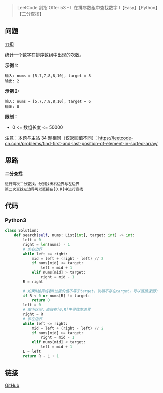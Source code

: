 > LeetCode 剑指 Offer 53 - I. 在排序数组中查找数字 I【Easy】【Python】【二分查找】

## 问题

[力扣](https://leetcode-cn.com/problems/zai-pai-xu-shu-zu-zhong-cha-zhao-shu-zi-lcof/)

统计一个数字在排序数组中出现的次数。

**示例 1:**

```
输入: nums = [5,7,7,8,8,10], target = 8
输出: 2
```

**示例 2:**

```
输入: nums = [5,7,7,8,8,10], target = 6
输出: 0
```

**限制：**

- 0 <= 数组长度 <= 50000

注意：本题与主站 34 题相同（仅返回值不同）：https://leetcode-cn.com/problems/find-first-and-last-position-of-element-in-sorted-array/

## 思路

**二分查找**

```
进行两次二分查找，分别找出右边界与左边界
第二次查找左边界可以直接在[0,R]中进行查找
```

## 代码

### Python3

```python
class Solution:
    def search(self, nums: List[int], target: int) -> int:
        left = 0
        right = len(nums) - 1
        # 求右边界
        while left <= right:
            mid = left + (right - left) // 2
            if nums[mid] <= target:
                left = mid + 1
            elif nums[mid] > target:
                right = mid - 1
        R = right
        
        # 如果R越界或者R位置的值不等于target，说明不存在target，可以直接返回0
        if R < 0 or nums[R] != target:
            return 0
        left = 0
        # 缩小区间，直接在[0,R]中寻找左边界
        right = R
        # 求左边界
        while left <= right:
            mid = left + (right - left) // 2
            if nums[mid] >= target:
                right = mid - 1
            elif nums[mid] < target:
                left = mid + 1
        L = left
        return R - L + 1
```

## 链接

[GitHub](https://github.com/Wonz5130/LeetCode-Solutions/tree/master/solutions/Interview-53-zai-pai-xu-shu-zu-zhong-cha-zhao-shu-zi-lcof)